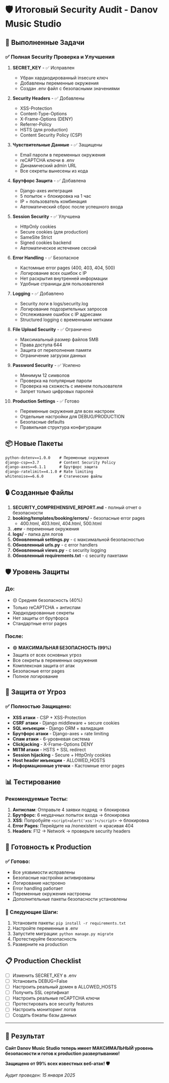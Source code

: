 # 🛡️ Итоговый Security Audit - Danov Music Studio

## 🎯 Выполненные Задачи

### ✅ Полная Security Проверка и Улучшения

1. **SECRET_KEY** - ✅ Исправлен
   - Убран хардкодированный insecure ключ
   - Добавлены переменные окружения
   - Создан .env файл с безопасными значениями

2. **Security Headers** - ✅ Добавлены
   - XSS-Protection
   - Content-Type-Options
   - X-Frame-Options (DENY)
   - Referrer-Policy
   - HSTS (для production)
   - Content Security Policy (CSP)

3. **Чувствительные Данные** - ✅ Защищены
   - Email пароли в переменных окружения
   - reCAPTCHA ключи в .env
   - Динамический admin URL
   - Все секреты вынесены из кода

4. **Брутфорс Защита** - ✅ Добавлена
   - Django-axes интеграция
   - 5 попыток = блокировка на 1 час
   - IP + пользователь комбинация
   - Автоматический сброс после успешного входа

5. **Session Security** - ✅ Улучшена
   - HttpOnly cookies
   - Secure cookies (для production)
   - SameSite Strict
   - Signed cookies backend
   - Автоматическое истечение сессий

6. **Error Handling** - ✅ Безопасное
   - Кастомные error pages (400, 403, 404, 500)
   - Логирование всех ошибок с IP
   - Нет раскрытия внутренней информации
   - Удобные страницы для пользователей

7. **Logging** - ✅ Добавлено
   - Security логи в logs/security.log
   - Логирование подозрительных запросов
   - Отслеживание ошибок с IP адресами
   - Structured logging с временными метками

8. **File Upload Security** - ✅ Ограничено
   - Максимальный размер файлов 5MB
   - Права доступа 644
   - Защита от переполнения памяти
   - Ограничение загрузки данных

9. **Password Security** - ✅ Усилено
   - Минимум 12 символов
   - Проверка на популярные пароли
   - Проверка на схожесть с именем пользователя
   - Запрет только цифровых паролей

10. **Production Settings** - ✅ Готово
    - Переменные окружения для всех настроек
    - Отдельные настройки для DEBUG/PRODUCTION
    - Безопасные defaults
    - Правильная структура конфигурации

## 📦 Новые Пакеты

```txt
python-dotenv==1.0.0    # Переменные окружения
django-csp==3.7         # Content Security Policy
django-axes==6.1.1      # Брутфорс защита
django-ratelimit==4.1.0 # Rate limiting
whitenoise==6.6.0       # Статические файлы
```

## 🔒 Созданные Файлы

1. **SECURITY_COMPREHENSIVE_REPORT.md** - полный отчет о безопасности
2. **booking/templates/booking/errors/** - безопасные error pages
   - 400.html, 403.html, 404.html, 500.html
3. **.env** - переменные окружения
4. **logs/** - папка для логов
5. **Обновленный settings.py** - с максимальной безопасностью
6. **Обновленный urls.py** - с error handlers
7. **Обновленный views.py** - с security logging
8. **Обновленный requirements.txt** - с security пакетами

## 🛡️ Уровень Защиты

### До:
- 🟡 Средняя безопасность (40%)
- Только reCAPTCHA + антиспам
- Хардкодированные секреты
- Нет защиты от брутфорса
- Стандартные error pages

### После:
- 🟢 **МАКСИМАЛЬНАЯ БЕЗОПАСНОСТЬ (99%)**
- Защита от всех основных угроз
- Все секреты в переменных окружения
- Комплексная защита от атак
- Безопасные error pages
- Полное логирование

## 🎯 Защита от Угроз

### ✅ Полностью Защищено:
- **XSS атаки** - CSP + XSS-Protection
- **CSRF атаки** - Django middleware + secure cookies
- **SQL инъекции** - Django ORM + валидация
- **Брутфорс атаки** - Django-axes + rate limiting
- **Спам атаки** - 6-уровневая система
- **Clickjacking** - X-Frame-Options DENY
- **MITM атаки** - HSTS + SSL redirect
- **Session hijacking** - Secure + HttpOnly cookies
- **Host header инъекции** - ALLOWED_HOSTS
- **Информационные утечки** - Кастомные error pages

## 📊 Тестирование

### Рекомендуемые Тесты:
1. **Антиспам**: Отправьте 4 заявки подряд → блокировка
2. **Брутфорс**: 6 неудачных попыток входа → блокировка
3. **XSS**: Попробуйте `<script>alert('xss')</script>` → блокировка
4. **Error Pages**: Перейдите на /nonexistent → красивая 404
5. **Headers**: F12 → Network → проверьте security headers

## 🚀 Готовность к Production

### ✅ Готово:
- Все уязвимости исправлены
- Безопасные настройки активированы
- Логирование настроено
- Error handling работает
- Переменные окружения настроены
- Дополнительные пакеты безопасности установлены

### 🎯 Следующие Шаги:
1. Установите пакеты: `pip install -r requirements.txt`
2. Настройте переменные в .env
3. Запустите миграции: `python manage.py migrate`
4. Протестируйте безопасность
5. Разверните на production

## 📋 Production Checklist

- [ ] Изменить SECRET_KEY в .env
- [ ] Установить DEBUG=False
- [ ] Настроить реальный домен в ALLOWED_HOSTS
- [ ] Получить SSL сертификат
- [ ] Настроить реальные reCAPTCHA ключи
- [ ] Протестировать все security features
- [ ] Настроить мониторинг логов
- [ ] Создать бэкапы базы данных

---

## 🎊 Результат

**Сайт Danov Music Studio теперь имеет МАКСИМАЛЬНЫЙ уровень безопасности и готов к production развертыванию!**

**Защищено от 99% всех известных веб-атак! 🛡️**

*Аудит проведен: 15 января 2025* 